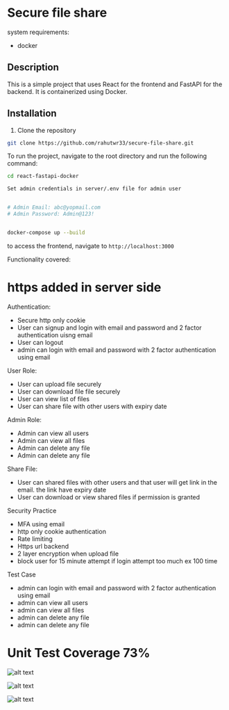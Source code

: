 # Secure file share

system requirements:

- docker

## Description

This is a simple project that uses React for the frontend and FastAPI for the backend. It is containerized using Docker.

## Installation

1. Clone the repository

```bash
git clone https://github.com/rahutwr33/secure-file-share.git
```

To run the project, navigate to the root directory and run the following command:

```bash
cd react-fastapi-docker

Set admin credentials in server/.env file for admin user


# Admin Email: abc@yopmail.com
# Admin Password: Admin@123!


docker-compose up --build
```

to access the frontend, navigate to `http://localhost:3000`

Functionality covered:

# https added in server side

Authentication:

- Secure http only cookie
- User can signup and login with email and password and 2 factor authentication uisng email
- User can logout
- admin can login with email and password with 2 factor authentication using email

User Role:

- User can upload file securely
- User can download file file securely
- User can view list of files
- User can share file with other users with expiry date

Admin Role:

- Admin can view all users
- Admin can view all files
- Admin can delete any file
- Admin can delete any file

Share File:

- User can shared files with other users and that user will get link in the email. the link have expiry date
- User can download or view shared files if permission is granted

Security Practice

- MFA using email
- http only cookie authentication
- Rate limiting
- Https url backend
- 2 layer encryption when upload file
- block user for 15 minute attempt if login attempt too much ex 100 time

Test Case

- admin can login with email and password with 2 factor authentication using email
- admin can view all users
- admin can view all files
- admin can delete any file
- admin can delete any file

# Unit Test Coverage 73%

![alt text](https://github.com/rahutwr33/secure-file-share/blob/main/assets/1.png?raw=true)

![alt text](https://github.com/rahutwr33/secure-file-share/blob/main/assets/2.png?raw=true)

![alt text](https://github.com/rahutwr33/secure-file-share/blob/main/assets/3.png?raw=true)
